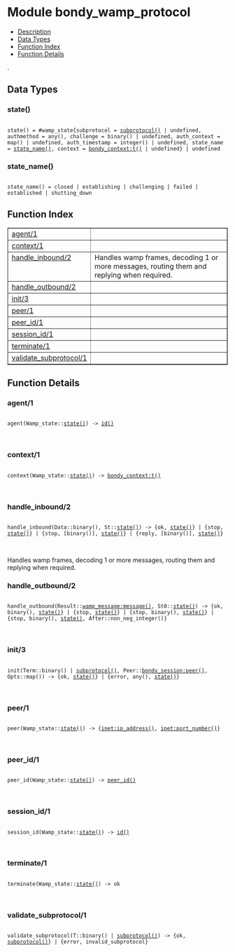 

# Module bondy_wamp_protocol #
* [Description](#description)
* [Data Types](#types)
* [Function Index](#index)
* [Function Details](#functions)

.

<a name="types"></a>

## Data Types ##




### <a name="type-state">state()</a> ###


<pre><code>
state() = #wamp_state{subprotocol = <a href="#type-subprotocol">subprotocol()</a> | undefined, authmethod = any(), challenge = binary() | undefined, auth_context = map() | undefined, auth_timestamp = integer() | undefined, state_name = <a href="#type-state_name">state_name()</a>, context = <a href="bondy_context.md#type-t">bondy_context:t()</a> | undefined} | undefined
</code></pre>




### <a name="type-state_name">state_name()</a> ###


<pre><code>
state_name() = closed | establishing | challenging | failed | established | shutting_down
</code></pre>

<a name="index"></a>

## Function Index ##


<table width="100%" border="1" cellspacing="0" cellpadding="2" summary="function index"><tr><td valign="top"><a href="#agent-1">agent/1</a></td><td></td></tr><tr><td valign="top"><a href="#context-1">context/1</a></td><td></td></tr><tr><td valign="top"><a href="#handle_inbound-2">handle_inbound/2</a></td><td>
Handles wamp frames, decoding 1 or more messages, routing them and replying
when required.</td></tr><tr><td valign="top"><a href="#handle_outbound-2">handle_outbound/2</a></td><td></td></tr><tr><td valign="top"><a href="#init-3">init/3</a></td><td></td></tr><tr><td valign="top"><a href="#peer-1">peer/1</a></td><td></td></tr><tr><td valign="top"><a href="#peer_id-1">peer_id/1</a></td><td></td></tr><tr><td valign="top"><a href="#session_id-1">session_id/1</a></td><td></td></tr><tr><td valign="top"><a href="#terminate-1">terminate/1</a></td><td></td></tr><tr><td valign="top"><a href="#validate_subprotocol-1">validate_subprotocol/1</a></td><td></td></tr></table>


<a name="functions"></a>

## Function Details ##

<a name="agent-1"></a>

### agent/1 ###

<pre><code>
agent(Wamp_state::<a href="#type-state">state()</a>) -&gt; <a href="#type-id">id()</a>
</code></pre>
<br />

<a name="context-1"></a>

### context/1 ###

<pre><code>
context(Wamp_state::<a href="#type-state">state()</a>) -&gt; <a href="bondy_context.md#type-t">bondy_context:t()</a>
</code></pre>
<br />

<a name="handle_inbound-2"></a>

### handle_inbound/2 ###

<pre><code>
handle_inbound(Data::binary(), St::<a href="#type-state">state()</a>) -&gt; {ok, <a href="#type-state">state()</a>} | {stop, <a href="#type-state">state()</a>} | {stop, [binary()], <a href="#type-state">state()</a>} | {reply, [binary()], <a href="#type-state">state()</a>}
</code></pre>
<br />

Handles wamp frames, decoding 1 or more messages, routing them and replying
when required.

<a name="handle_outbound-2"></a>

### handle_outbound/2 ###

<pre><code>
handle_outbound(Result::<a href="wamp_message.md#type-message">wamp_message:message()</a>, St0::<a href="#type-state">state()</a>) -&gt; {ok, binary(), <a href="#type-state">state()</a>} | {stop, <a href="#type-state">state()</a>} | {stop, binary(), <a href="#type-state">state()</a>} | {stop, binary(), <a href="#type-state">state()</a>, After::non_neg_integer()}
</code></pre>
<br />

<a name="init-3"></a>

### init/3 ###

<pre><code>
init(Term::binary() | <a href="#type-subprotocol">subprotocol()</a>, Peer::<a href="bondy_session.md#type-peer">bondy_session:peer()</a>, Opts::map()) -&gt; {ok, <a href="#type-state">state()</a>} | {error, any(), <a href="#type-state">state()</a>}
</code></pre>
<br />

<a name="peer-1"></a>

### peer/1 ###

<pre><code>
peer(Wamp_state::<a href="#type-state">state()</a>) -&gt; {<a href="inet.md#type-ip_address">inet:ip_address()</a>, <a href="inet.md#type-port_number">inet:port_number()</a>}
</code></pre>
<br />

<a name="peer_id-1"></a>

### peer_id/1 ###

<pre><code>
peer_id(Wamp_state::<a href="#type-state">state()</a>) -&gt; <a href="#type-peer_id">peer_id()</a>
</code></pre>
<br />

<a name="session_id-1"></a>

### session_id/1 ###

<pre><code>
session_id(Wamp_state::<a href="#type-state">state()</a>) -&gt; <a href="#type-id">id()</a>
</code></pre>
<br />

<a name="terminate-1"></a>

### terminate/1 ###

<pre><code>
terminate(Wamp_state::<a href="#type-state">state()</a>) -&gt; ok
</code></pre>
<br />

<a name="validate_subprotocol-1"></a>

### validate_subprotocol/1 ###

<pre><code>
validate_subprotocol(T::binary() | <a href="#type-subprotocol">subprotocol()</a>) -&gt; {ok, <a href="#type-subprotocol">subprotocol()</a>} | {error, invalid_subprotocol}
</code></pre>
<br />

